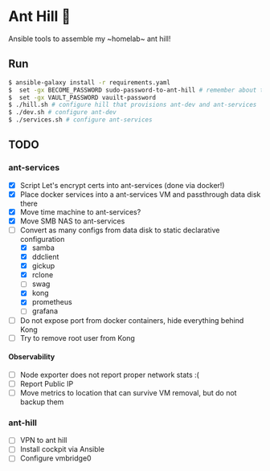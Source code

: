 # Ant Hill 🐜

Ansible tools to assemble my ~homelab~ ant hill!

## Run

```bash
$ ansible-galaxy install -r requirements.yaml
$  set -gx BECOME_PASSWORD sudo-password-to-ant-hill # remember about the space to not write this to history!
$  set -gx VAULT_PASSWORD vauilt-password
$ ./hill.sh # configure hill that provisions ant-dev and ant-services
$ ./dev.sh # configure ant-dev
$ ./services.sh # configure ant-services
```

## TODO

### ant-services

- [X] Script Let's encrypt certs into ant-services (done via docker!)
- [X] Place docker services into a ant-services VM and passthrough data disk there
- [X] Move time machine to ant-services?
- [X] Move SMB NAS to ant-services
- [ ] Convert as many configs from data disk to static declarative configuration
    - [X] samba
    - [X] ddclient
    - [X] gickup
    - [X] rclone
    - [ ] swag
    - [X] kong
    - [X] prometheus
    - [ ] grafana
- [ ] Do not expose port from docker containers, hide everything behind Kong
- [ ] Try to remove root user from Kong

#### Observability

- [ ] Node exporter does not report proper network stats :(
- [ ] Report Public IP
- [ ] Move metrics to location that can survive VM removal, but do not backup them

### ant-hill

- [ ] VPN to ant hill
- [ ] Install cockpit via Ansible
- [ ] Configure vmbridge0